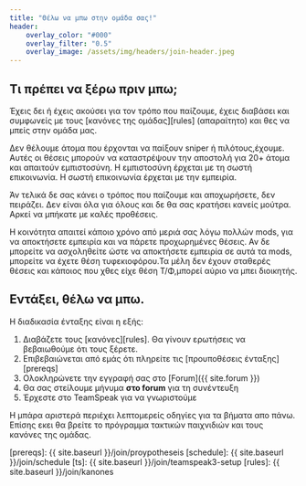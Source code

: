 ```yaml
---
title: "Θέλω να μπω στην ομάδα σας!"
header:
    overlay_color: "#000"
    overlay_filter: "0.5"
    overlay_image: /assets/img/headers/join-header.jpeg
---
```


## Τι πρέπει να ξέρω πριν μπω;

Έχεις δει ή έχεις ακούσει για τον τρόπο που παίζουμε, έχεις διαβάσει και
συμφωνείς με τους [κανόνες της ομάδας][rules] (απαραίτητο) και θες να μπείς
στην ομάδα μας.

Δεν θέλουμε άτομα που έρχονται να παίξουν sniper ή πιλότους,έχουμε. Αυτές οι
θέσεις μπορούν να καταστρέψουν την αποστολή για 20+ άτομα και απαιτούν εμπιστοσύνη.
Η εμπιστοσύνη έρχεται με τη σωστή επικοινωνία. Η σωστή επικοινωνία έρχεται με την
εμπειρία.

Άν τελικά δε σας κάνει ο τρόπος που παίζουμε και αποχωρήσετε, δεν πειράζει. Δεν είναι
όλα για όλους και δε θα σας κρατήσει κανείς μούτρα. Αρκεί να μπήκατε με καλές προθέσεις.


Η κοινότητα απαιτεί κάποιο χρόνο από μεριά σας λόγω πολλών mods, για να αποκτήσετε
εμπειρία και να πάρετε προχωρημένες θέσεις. Αν δε μπορείτε να ασχοληθείτε ώστε να αποκτήσετε εμπειρία σε αυτά τα mods, μπορείτε
να έχετε θέση τυφεκιοφόρου.Τα μέλη δεν έχουν σταθερές θέσεις και κάποιος που χθες είχε
θέση Τ/Φ,μπορεί αύριο να μπει διοικητής.


## Εντάξει, θέλω να μπω.

Η διαδικασία ένταξης είναι η εξής:

1. Διαβάζετε τους [κανόνες][rules]. Θα γίνουν ερωτήσεις να βεβαιωθούμε ότι τους ξέρετε.
1. Επιβεβαιώνεται από εμάς ότι πληρείτε τις [προυποθέσεις ένταξης][prereqs]
1. Ολοκληρώνετε την εγγραφή σας στο [Forum]({{ site.forum }})
1. Θα σας στείλουμε μήνυμα **στο forum** για τη συνέντευξη
1. Έρχεστε στο TeamSpeak για να γνωριστούμε

 Η μπάρα αριστερά περιέχει λεπτομερείς οδηγίες για τα βήματα απο πάνω. Επίσης
 εκει θα βρείτε το πρόγραμμα τακτικών παιχνιδιών και τους κανόνες της ομάδας.


[prereqs]: {{ site.baseurl }}/join/proypotheseis
[schedule]: {{ site.baseurl }}/join/schedule
[ts]: {{ site.baseurl }}/join/teamspeak3-setup
[rules]: {{ site.baseurl }}/join/kanones
